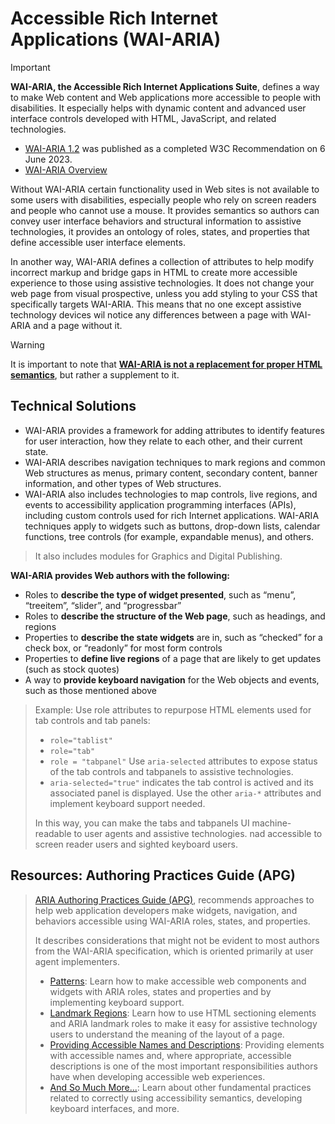 # Accessible Rich Internet Applications (WAI-ARIA)

> [!IMPORTANT]
> **WAI-ARIA, the Accessible Rich Internet Applications Suite**, defines a way to make Web content and Web applications more accessible to people with disabilities. It especially helps with dynamic content and advanced user interface controls developed with HTML, JavaScript, and related technologies. 
>
> - [WAI-ARIA 1.2](https://www.w3.org/TR/wai-aria-1.2/) was published as a completed W3C Recommendation on 6 June 2023.
> - [WAI-ARIA Overview](https://www.w3.org/WAI/standards-guidelines/aria/)

Without WAI-ARIA certain functionality used in Web sites is not available to some users with disabilities, especially people who rely on screen readers and people who cannot use a mouse. It provides semantics so authors can convey user interface behaviors and structural information to assistive technologies, it provides an ontology of roles, states, and properties that define accessible user interface elements.

In another way, WAI-ARIA defines a collection of attributes to help modify incorrect markup and bridge gaps in HTML to create more accessible experience to those using assistive technologies. It does not change your web page from visual prospective, unless you add styling to your CSS that specifically targets WAI-ARIA. This means that no one except assistive technology devices wil notice any differences between a page with WAI-ARIA and a page without it.

> [!WARNING]
> It is important to note that **<u>WAI-ARIA is not a replacement for proper HTML semantics</u>**, but rather a supplement to it.

## Technical Solutions

- WAI-ARIA provides a framework for adding attributes to identify features for user interaction, how they relate to each other, and their current state. 
- WAI-ARIA describes navigation techniques to mark regions and common Web structures as menus, primary content, secondary content, banner information, and other types of Web structures.
- WAI-ARIA also includes technologies to map controls, live regions, and events to accessibility application programming interfaces (APIs), including custom controls used for rich Internet applications. WAI-ARIA techniques apply to widgets such as buttons, drop-down lists, calendar functions, tree controls (for example, expandable menus), and others.

> It also includes modules for Graphics and Digital Publishing.

**WAI-ARIA provides Web authors with the following:**

- Roles to **describe the type of widget presented**, such as “menu”, “treeitem”, “slider”, and “progressbar”
- Roles to **describe the structure of the Web page**, such as headings, and regions
- Properties to **describe the state widgets** are in, such as “checked” for a check box, or “readonly” for most form controls
- Properties to **define live regions** of a page that are likely to get updates (such as stock quotes)
- A way to **provide keyboard navigation** for the Web objects and events, such as those mentioned above


> Example:
> Use role attributes to repurpose HTML elements used for tab controls and tab panels:
> - `role="tablist"`
> - `role="tab"`
> - `role = "tabpanel"`
> Use `aria-selected` attributes to expose status of the tab controls and tabpanels to assistive technologies.
> - `aria-selected="true"` indicates the tab control is actived and its associated panel is displayed.
> Use the other `aria-*` attributes and implement keyboard support needed.
>
> In this way, you can make the tabs and tabpanels UI machine-readable to user agents and assistive technologies. nad accessible to screen reader users and sighted keyboard users.

## Resources: Authoring Practices Guide (APG)

> [ARIA Authoring Practices Guide (APG)](https://www.w3.org/WAI/ARIA/apg/), recommends approaches to help web application developers make widgets, navigation, and behaviors accessible using WAI-ARIA roles, states, and properties.
>
> It describes considerations that might not be evident to most authors from the WAI-ARIA specification, which is oriented primarily at user agent implementers.
>
> - [Patterns](https://www.w3.org/WAI/ARIA/apg/patterns/): Learn how to make accessible web components and widgets with ARIA roles, states and properties and by implementing keyboard support.
> - [Landmark Regions](https://www.w3.org/WAI/ARIA/apg/practices/landmark-regions/): Learn how to use HTML sectioning elements and ARIA landmark roles to make it easy for assistive technology users to understand the meaning of the layout of a page.
> - [Providing Accessible Names and Descriptions](https://www.w3.org/WAI/ARIA/apg/practices/names-and-descriptions/): Providing elements with accessible names and, where appropriate, accessible descriptions is one of the most important responsibilities authors have when developing accessible web experiences.
> - [And So Much More...](https://www.w3.org/WAI/ARIA/apg/practices/): Learn about other fundamental practices related to correctly using accessibility semantics, developing keyboard interfaces, and more.